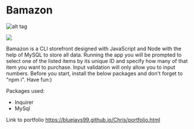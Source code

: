 # Bamazon
![alt tag](http://www.bonjovi.com/wp-content/uploads/2016/06/jbj_logo.png)

![](https://raw.githubusercontent.com/Bluejays99/Bamazon/master/Annotation%202019-09-04%20212418.png
)

Bamazon is a CLI storefront designed with JavaScript and Node with the help of MySQL to store all data.
Running the app you will be prompted to select one of the listed items by its unique ID and specify how many of that item you want to purchase. Input validation will only allow you to input numbers. Before you start, install the below packages and don't forget to "npm i". Have fun:)

Packages used:

- Inquirer
- MySql


Link to portfolio https://bluejays99.github.io/Chris/portfolio.html